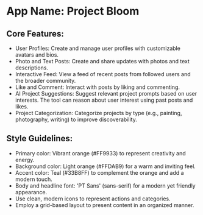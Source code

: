 # **App Name**: Project Bloom

## Core Features:

- User Profiles: Create and manage user profiles with customizable avatars and bios.
- Photo and Text Posts: Create and share updates with photos and text descriptions.
- Interactive Feed: View a feed of recent posts from followed users and the broader community.
- Like and Comment: Interact with posts by liking and commenting.
- AI Project Suggestions: Suggest relevant project prompts based on user interests. The tool can reason about user interest using past posts and likes.
- Project Categorization: Categorize projects by type (e.g., painting, photography, writing) to improve discoverability.

## Style Guidelines:

- Primary color: Vibrant orange (#FF9933) to represent creativity and energy.
- Background color: Light orange (#FFDAB9) for a warm and inviting feel.
- Accent color: Teal (#33B8FF) to complement the orange and add a modern touch.
- Body and headline font: 'PT Sans' (sans-serif) for a modern yet friendly appearance.
- Use clean, modern icons to represent actions and categories.
- Employ a grid-based layout to present content in an organized manner.